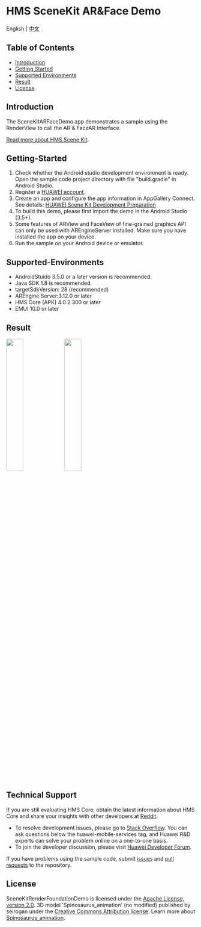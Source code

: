 # HMS SceneKit AR&Face Demo
English | [中文](README_ZH.md)
## Table of Contents

* [Introduction](#introduction)
* [Getting Started](#getting-started)
* [Supported Environments](#supported-environments)
* [Result](#result)
* [License](#license)

## Introduction

The SceneKitARFaceDemo app demonstrates a sample using the RenderView to call the AR & FaceAR  Interface.

[Read more about HMS Scene Kit](<https://developer.huawei.com/consumer/en/hms/huawei-scenekit>).

## Getting-Started

1. Check whether the Android studio development environment is ready. Open the sample code project directory with file "build.gradle" in Android Studio.
2. Register a [HUAWEI account](https://developer.huawei.com/consumer/en/).
3. Create an app and configure the app information in AppGallery Connect.
See details: [HUAWEI Scene Kit Development Preparation](https://developer.huawei.com/consumer/en/doc/development/graphics-Guides/dev-process-0000001064186384)
4. To build this demo, please first import the demo in the Android Studio (3.5+).
5. Some features of ARView and FaceView of fine-grained graphics API can only be used with AREngineServer installed. Make sure you have installed the app on your device.
6. Run the sample on your Android device or emulator.

## Supported-Environments

* AndroidStuido 3.5.0 or a later version is recommended.
* Java SDK 1.8 is recommended.
* targetSdkVersion: 28 (recommended)
* AREngine Server:3.12.0 or later
* HMS Core (APK) 4.0.2.300 or later
* EMUI 10.0 or later

## Result

<img src="SceneKitARFaceDemo/ARView.gif" width = 30% height = 30%>
<img src="SceneKitARFaceDemo/FaceView.gif" width = 30% height = 30%>

## Technical Support

If you are still evaluating HMS Core, obtain the latest information about HMS Core and share your insights with other developers at [Reddit](https://www.reddit.com/r/HuaweiDevelopers/.).

- To resolve development issues, please go to [Stack Overflow](https://stackoverflow.com/questions/tagged/huawei-mobile-services?tab=Votes). You can ask questions below the huawei-mobile-services tag, and Huawei R&D experts can solve your problem online on a one-to-one basis.
- To join the developer discussion, please visit [Huawei Developer Forum](https://forums.developer.huawei.com/forumPortal/en/forum/hms-core).

If you have problems using the sample code, submit [issues](https://github.com/HMS-Core/hms-scene-ar-face-demo/issues) and [pull requests](https://github.com/HMS-Core/hms-scene-ar-face-demo/pulls) to the repository.

## License

SceneKitRenderFoundationDemo is licensed under the [Apache License, version 2.0](http://www.apache.org/licenses/LICENSE-2.0).
3D model 'Spinosaurus_animation' (no modified) published by seirogan under the [Creative Commons Attribution license](https://creativecommons.org/licenses/by/4.0/legalcode).
Learn more about [Spinosaurus_animation](https://sketchfab.com/3d-models/spinosaurus-animation-c11709dbf9e3472f9533343f1f342564).
